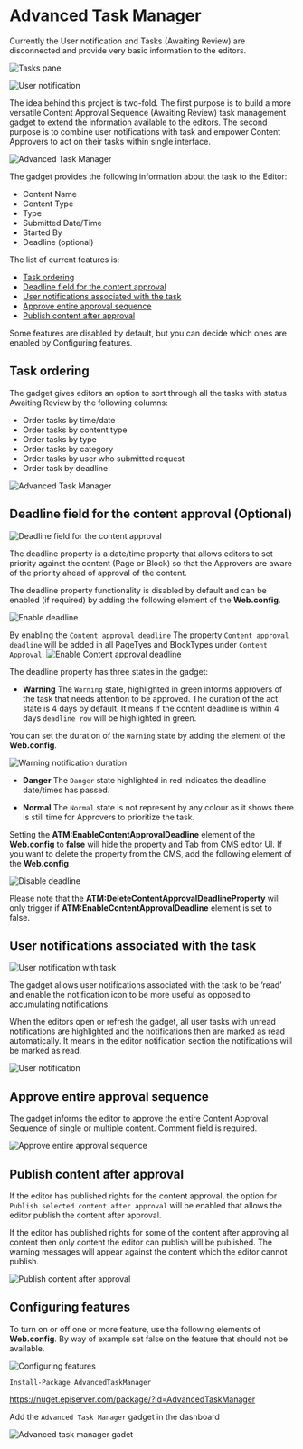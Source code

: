 ﻿# Advanced Task Manager
 
Currently the User notification and Tasks (Awaiting Review) are disconnected and provide very basic information to the editors.

![Tasks pane](assets/docsimages/image001.png)

![User notification](assets/docsimages/image003.png)

The idea behind this project is two-fold. The first purpose is to build a more versatile Content Approval Sequence (Awaiting Review) task management gadget to extend the information available to the editors. The second purpose is to combine user notifications with task and empower Content Approvers to act on their tasks within single interface.  

![Advanced Task Manager](assets/docsimages/image005.png)

The gadget provides the following information about the task to the Editor:
* Content Name
* Content Type
* Type
* Submitted Date/Time
* Started By
* Deadline (optional)

The list of current features is:

* [Task ordering](#task-ordering)
* [Deadline field for the content approval](#deadline-field-for-content-approval)
* [User notifications associated with the task](#user-notifications-associated-with-the-task)
* [Approve entire approval sequence](#approve-entire-approval-sequence)
* [Publish content after approval](#publish-content-after-approval)

Some features are disabled by default, but you can decide which ones are enabled by Configuring features.

## Task ordering

The gadget gives editors an option to sort through all the tasks with status Awaiting Review by the following columns:
* Order tasks by time/date
* Order tasks by content type
* Order tasks by type
* Order tasks by category
* Order tasks by user who submitted request
* Order task by deadline

![Advanced Task Manager](assets/docsimages/image007.gif)

## Deadline field for the content approval (Optional)

![Deadline field for the content approval](assets/docsimages/image008.png)

The deadline property is a date/time property that allows editors to set priority against the content (Page or Block) so that the Approvers are aware of the priority ahead of approval of the content.

The deadline property functionality is disabled by default and can be enabled (if required) by adding the following **<appSettings>** element of the **Web.config**.

![Enable deadline](assets/docsimages/image012.png)

By enabling the ```Content approval deadline``` The property ```Content approval deadline```  will be added in all  PageTyes and BlockTypes under ```Content Approval```.
![Enable Content approval deadline](assets/docsimages/image014.png)

The deadline property has three states in the gadget:

* **Warning**
The ```Warning``` state, highlighted in green informs approvers of the task that needs attention to be approved. The duration of the act state is 4 days by default. It means if the content deadline is within 4 days ```deadline row``` will be highlighted in green.

You can set the duration of the ```Warning``` state by adding the **<appSettings>** element of the **Web.config**.

![Warning notification duration](assets/docsimages/image010.png)

* **Danger**
The ```Danger``` state highlighted in red indicates the deadline date/times has passed.

* **Normal**
The ```Normal``` state is not represent by any colour as it shows there is still time for Approvers to prioritize the task.

Setting the **<appSettings> ATM:EnableContentApprovalDeadline** element of the **Web.config** to **false** will hide the property and Tab from CMS editor UI.
If you want to delete the property from the CMS, add the following **<appSettings>** element of the **Web.config**

![Disable deadline](assets/docsimages/image016.png)

Please note that the **ATM:DeleteContentApprovalDeadlineProperty** will only trigger if **ATM:EnableContentApprovalDeadline** element is set to false.

## User notifications associated with the task
 
![User notification with task](assets/docsimages/image018.png)
 
The gadget allows user notifications associated with the task to be ‘read’ and enable the notification icon to be more useful as opposed to accumulating notifications.

When the editors open or refresh the gadget, all user tasks with unread notifications are highlighted and the notifications then are marked as read automatically.  It means in the editor notification section the notifications will be marked as read. 
 
![User notification](assets/docsimages/image020.png)
 
## Approve entire approval sequence
 
The gadget informs the editor to approve the entire Content Approval Sequence of single or multiple content. Comment field is required.
 
![Approve entire approval sequence](assets/docsimages/image022.png)
 
## Publish content after approval
 
If the editor has published rights for the content approval, the option for ```Publish selected content after approval``` will be enabled that allows the editor publish the content after approval.

If the editor has published rights for some of the content after approving all content then only content the editor can publish will be published. The warning messages will appear against the content which the editor cannot publish.

![Publish content after approval](assets/docsimages/image024.png)

## Configuring features

To turn on or off one or more feature, use the following **<appSettings>** elements of **Web.config**. By way of example set false on the feature that should not be available.

![Configuring features](assets/docsimages/image026.png)

```Install-Package AdvancedTaskManager```

https://nuget.episerver.com/package/?id=AdvancedTaskManager

Add the ```Advanced Task Manager``` gadget in the dashboard

![Advanced task manager gadet](assets/docsimages/image028.png)
